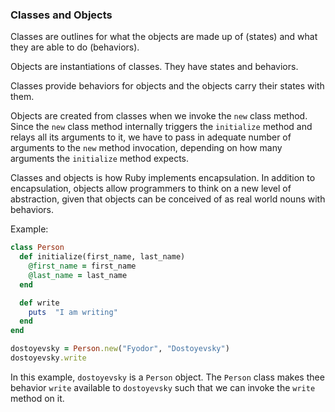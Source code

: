 ### Classes and Objects

Classes are outlines for what the objects are made up of (states) and what they are able to do (behaviors).

Objects are instantiations of classes. They have states and behaviors.

Classes provide behaviors for objects and the objects carry their states with them.

Objects are created from classes when we invoke the `new` class method. Since the `new` class method internally triggers the `initialize` method and relays all its arguments to it, we have to pass in adequate number of arguments to the `new` method invocation, depending on how many arguments the `initialize` method expects.

Classes and objects is how Ruby implements encapsulation. In addition to encapsulation, objects allow programmers to think on a new level of abstraction, given that objects can be conceived of as real world nouns with behaviors.

Example:

```ruby
class Person
  def initialize(first_name, last_name)
    @first_name = first_name
    @last_name = last_name
  end

  def write
    puts  "I am writing"
  end
end

dostoyevsky = Person.new("Fyodor", "Dostoyevsky")
dostoyevsky.write
```

In this example, `dostoyevsky` is a `Person` object. The `Person` class makes thee behavior `write` available to `dostoyevsky` such that we can invoke the `write` method on it.